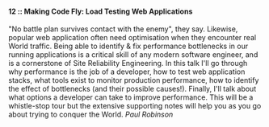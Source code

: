 #### 12 :: Making Code Fly: Load Testing Web Applications
"No battle plan survives contact with the enemy", they say. Likewise, popular web application often need optimisation when they encounter real World traffic. Being able to identify & fix performance bottlenecks in our running applications is a critical skill of any modern software engineer, and is a cornerstone of Site Reliability Engineering. In this talk I'll go through why performance is the job of a developer, how to test web application stacks, what tools exist to monitor production performance, how to identify the effect of bottlenecks (and their possible causes!). Finally, I'll talk about what options a developer can take to improve performance. This will be a whistle-stop tour but the extensive supporting notes will help you as you go about trying to conquer the World.
*Paul Robinson*

